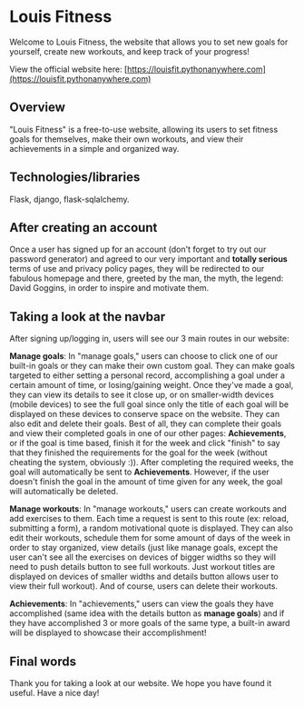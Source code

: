 # Louis Fitness
Welcome to Louis Fitness, the website that allows you to set new goals for yourself, create new workouts, and keep track of your progress! 

View the official website here: [https://louisfit.pythonanywhere.com](https://louisfit.pythonanywhere.com)

## __Overview__
"Louis Fitness" is a free-to-use website, allowing its users to set fitness goals for themselves, make their own workouts, and view their achievements in a simple and organized way. 

## __Technologies/libraries__
Flask, django, flask-sqlalchemy.

## __After creating an account__
Once a user has signed up for an account (don't forget to try out our password generator) and agreed to our very important and __totally serious__ terms of use and privacy policy pages, they will be redirected to our fabulous homepage and there, greeted by the man, the myth, the legend: David Goggins, in order to inspire and motivate them.

## __Taking a look at the navbar__
After signing up/logging in, users will see our 3 main routes in our website:

__Manage goals__: In "manage goals," users can choose to click one of our built-in goals or they can make their own custom goal. They can make goals targeted to either setting a personal record, accomplishing a goal under a certain amount of time, or losing/gaining weight. Once they've made a goal, they can view its details to see it close up, or on smaller-width devices (mobile devices) to see the full goal since only the title of each goal will be displayed on these devices to conserve space on the website. They can also edit and delete their goals. Best of all, they can complete their goals and view their completed goals in one of our other pages: __Achievements__, or if the goal is time based, finish it for the week and click "finish" to say that they finished the requirements for the goal for the week (without cheating the system, obviously :)). After completing the required weeks, the goal will automatically be sent to __Achievements__. However, if the user doesn't finish the goal in the amount of time given for any week, the goal will automatically be deleted.

__Manage workouts__: In "manage workouts," users can create workouts and add exercises to them. Each time a request is sent to this route (ex: reload, submitting a form), a random motivational quote is displayed. They can also edit their workouts, schedule them for some amount of days of the week in order to stay organized, view details (just like manage goals, except the user can't see all the exercises on devices of bigger widths so they will need to push details button to see full workouts. Just workout titles are displayed on devices of smaller widths and details button allows user to view their full workout). And of course, users can delete their workouts.

__Achievements__: In "achievements," users can view the goals they have accomplished (same idea with the details button as __manage goals__) and if they have accomplished 3 or more goals of the same type, a built-in award will be displayed to showcase their accomplishment!

## __Final words__
Thank you for taking a look at our website. We hope you have found it useful. Have a nice day!